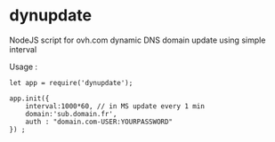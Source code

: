 # dynupdate
NodeJS script for ovh.com dynamic DNS domain update using simple interval

Usage :

```
let app = require('dynupdate');

app.init({
    interval:1000*60, // in MS update every 1 min
    domain:'sub.domain.fr', 
    auth : "domain.com-USER:YOURPASSWORD"
}) ;

```
